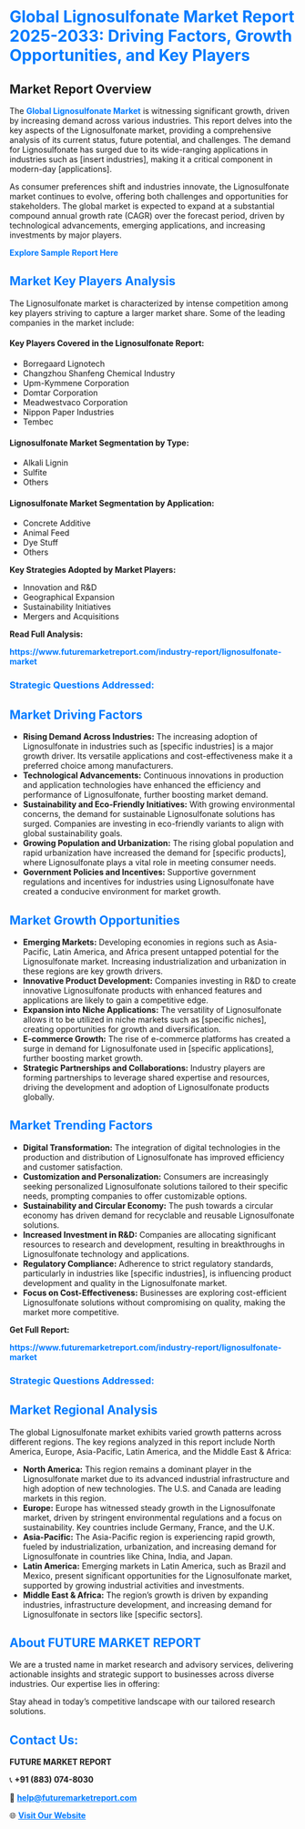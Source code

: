 <h1 style="color: #007BFF;">Global Lignosulfonate Market Report 2025-2033: Driving Factors, Growth Opportunities, and Key Players</h1>

<section id="overview">
<h2>Market Report Overview</h2>
<p>The <a href="https://www.futuremarketreport.com/industry-report/lignosulfonate-market" style="color: #007BFF; text-decoration: none;"><strong>Global Lignosulfonate Market</strong></a> is witnessing significant growth, driven by increasing demand across various industries. This report delves into the key aspects of the Lignosulfonate market, providing a comprehensive analysis of its current status, future potential, and challenges. The demand for Lignosulfonate has surged due to its wide-ranging applications in industries such as [insert industries], making it a critical component in modern-day [applications].</p>
<p>As consumer preferences shift and industries innovate, the Lignosulfonate market continues to evolve, offering both challenges and opportunities for stakeholders. The global market is expected to expand at a substantial compound annual growth rate (CAGR) over the forecast period, driven by technological advancements, emerging applications, and increasing investments by major players.</p>
</section>

<section id="overview">
<p><a href="https://www.futuremarketreport.com/request-sample/reportId=29971" style="color: #007BFF; text-decoration: none;"><strong>Explore Sample Report Here</strong></a></p>
</section>

<section id="key-players">
<h2 style="color: #007BFF;">Market Key Players Analysis</h2>
<p>The Lignosulfonate market is characterized by intense competition among key players striving to capture a larger market share. Some of the leading companies in the market include:</p>
<h4>Key Players Covered in the Lignosulfonate Report:</h4>
<ul><li>Borregaard Lignotech</li><li>Changzhou Shanfeng Chemical Industry</li><li>Upm-Kymmene Corporation</li><li>Domtar Corporation</li><li>Meadwestvaco Corporation</li><li>Nippon Paper Industries</li><li>Tembec</li></ul>
<h4>Lignosulfonate Market Segmentation by Type:</h4>
<ul><li>Alkali Lignin</li><li>Sulfite</li><li>Others</li></ul>

<h4>Lignosulfonate Market Segmentation by Application:</h4>
<ul><li>Concrete Additive</li><li>Animal Feed</li><li>Dye Stuff</li><li>Others</li></ul>
<p><strong>Key Strategies Adopted by Market Players:</strong></p>
<ul>
<li>Innovation and R&D</li>
<li>Geographical Expansion</li>
<li>Sustainability Initiatives</li>
<li>Mergers and Acquisitions</li>
</ul>
</section>

<section>
<p><strong>Read Full Analysis: </strong></p><a href="https://www.futuremarketreport.com/industry-report/lignosulfonate-market" style="color: #007BFF; text-decoration: none;"><strong>https://www.futuremarketreport.com/industry-report/lignosulfonate-market</strong></a>
<h3 style="color: #007BFF;">Strategic Questions Addressed:</h3>
</section>

<section id="driving-factors">
<h2 style="color: #007BFF;">Market Driving Factors</h2>
<ul>
<li><strong>Rising Demand Across Industries:</strong> The increasing adoption of Lignosulfonate in industries such as [specific industries] is a major growth driver. Its versatile applications and cost-effectiveness make it a preferred choice among manufacturers.</li>
<li><strong>Technological Advancements:</strong> Continuous innovations in production and application technologies have enhanced the efficiency and performance of Lignosulfonate, further boosting market demand.</li>
<li><strong>Sustainability and Eco-Friendly Initiatives:</strong> With growing environmental concerns, the demand for sustainable Lignosulfonate solutions has surged. Companies are investing in eco-friendly variants to align with global sustainability goals.</li>
<li><strong>Growing Population and Urbanization:</strong> The rising global population and rapid urbanization have increased the demand for [specific products], where Lignosulfonate plays a vital role in meeting consumer needs.</li>
<li><strong>Government Policies and Incentives:</strong> Supportive government regulations and incentives for industries using Lignosulfonate have created a conducive environment for market growth.</li>
</ul>
</section>

<section id="growth-opportunities">
<h2 style="color: #007BFF;">Market Growth Opportunities</h2>
<ul>
<li><strong>Emerging Markets:</strong> Developing economies in regions such as Asia-Pacific, Latin America, and Africa present untapped potential for the Lignosulfonate market. Increasing industrialization and urbanization in these regions are key growth drivers.</li>
<li><strong>Innovative Product Development:</strong> Companies investing in R&D to create innovative Lignosulfonate products with enhanced features and applications are likely to gain a competitive edge.</li>
<li><strong>Expansion into Niche Applications:</strong> The versatility of Lignosulfonate allows it to be utilized in niche markets such as [specific niches], creating opportunities for growth and diversification.</li>
<li><strong>E-commerce Growth:</strong> The rise of e-commerce platforms has created a surge in demand for Lignosulfonate used in [specific applications], further boosting market growth.</li>
<li><strong>Strategic Partnerships and Collaborations:</strong> Industry players are forming partnerships to leverage shared expertise and resources, driving the development and adoption of Lignosulfonate products globally.</li>
</ul>
</section>

<section id="trending-factors">
<h2 style="color: #007BFF;">Market Trending Factors</h2>
<ul>
<li><strong>Digital Transformation:</strong> The integration of digital technologies in the production and distribution of Lignosulfonate has improved efficiency and customer satisfaction.</li>
<li><strong>Customization and Personalization:</strong> Consumers are increasingly seeking personalized Lignosulfonate solutions tailored to their specific needs, prompting companies to offer customizable options.</li>
<li><strong>Sustainability and Circular Economy:</strong> The push towards a circular economy has driven demand for recyclable and reusable Lignosulfonate solutions.</li>
<li><strong>Increased Investment in R&D:</strong> Companies are allocating significant resources to research and development, resulting in breakthroughs in Lignosulfonate technology and applications.</li>
<li><strong>Regulatory Compliance:</strong> Adherence to strict regulatory standards, particularly in industries like [specific industries], is influencing product development and quality in the Lignosulfonate market.</li>
<li><strong>Focus on Cost-Effectiveness:</strong> Businesses are exploring cost-efficient Lignosulfonate solutions without compromising on quality, making the market more competitive.</li>
</ul>
</section>

<section>
<p><strong>Get Full Report: </strong></p><a href="https://www.futuremarketreport.com/industry-report/lignosulfonate-market" style="color: #007BFF; text-decoration: none;"><strong>https://www.futuremarketreport.com/industry-report/lignosulfonate-market</strong></a>
<h3 style="color: #007BFF;">Strategic Questions Addressed:</h3>
</section>


<section id="regional-analysis">
<h2 style="color: #007BFF;">Market Regional Analysis</h2>
<p>The global Lignosulfonate market exhibits varied growth patterns across different regions. The key regions analyzed in this report include North America, Europe, Asia-Pacific, Latin America, and the Middle East & Africa:</p>
<ul>
<li><strong>North America:</strong> This region remains a dominant player in the Lignosulfonate market due to its advanced industrial infrastructure and high adoption of new technologies. The U.S. and Canada are leading markets in this region.</li>
<li><strong>Europe:</strong> Europe has witnessed steady growth in the Lignosulfonate market, driven by stringent environmental regulations and a focus on sustainability. Key countries include Germany, France, and the U.K.</li>
<li><strong>Asia-Pacific:</strong> The Asia-Pacific region is experiencing rapid growth, fueled by industrialization, urbanization, and increasing demand for Lignosulfonate in countries like China, India, and Japan.</li>
<li><strong>Latin America:</strong> Emerging markets in Latin America, such as Brazil and Mexico, present significant opportunities for the Lignosulfonate market, supported by growing industrial activities and investments.</li>
<li><strong>Middle East & Africa:</strong> The region’s growth is driven by expanding industries, infrastructure development, and increasing demand for Lignosulfonate in sectors like [specific sectors].</li>
</ul>
</section>

<footer>
<h2 style="color: #007BFF;">About FUTURE MARKET REPORT</h2>
<p>We are a trusted name in market research and advisory services, delivering actionable insights and strategic support to businesses across diverse industries. Our expertise lies in offering:</p>

<p>Stay ahead in today’s competitive landscape with our tailored research solutions.</p>

<h2 style="color: #007BFF;">Contact Us:</h2>
<p><strong>FUTURE MARKET REPORT</strong></p>
<p>📞 <strong>+91 (883) 074-8030</strong></p>
<p>📧 <strong><a href="mailto:help@futuremarketreport.com" style="color: #007BFF;">help@futuremarketreport.com</a></strong></p>
<p>🌐 <strong><a href="https://www.futuremarketreport.com/" style="color: #007BFF;">Visit Our Website</a></strong></p>
</footer>